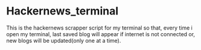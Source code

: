 # Hackernews_terminal
This is the hackernews scrapper script for my terminal so that, every time i open my terminal, last saved blog will appear if internet is not connected or, new blogs will be updated(only one at a time).
